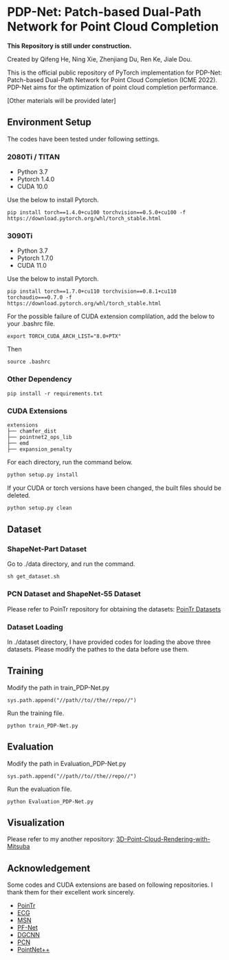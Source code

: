 # PDP-Net: Patch-based Dual-Path Network for Point Cloud Completion

**This Repository is still under construction.**

Created by Qifeng He, Ning Xie, Zhenjiang Du, Ren Ke, Jiale Dou.

This is the official public repository of PyTorch implementation for PDP-Net: Patch-based Dual-Path Network for Point Cloud Completion (ICME 2022).
PDP-Net aims for the optimization of point cloud completion performance.

[Other materials will be provided later]

## Environment Setup

The codes have been tested under following settings.

### 2080Ti / TITAN
 - Python 3.7
 - Pytorch 1.4.0
 - CUDA 10.0

Use the below to install Pytorch.
```
pip install torch==1.4.0+cu100 torchvision==0.5.0+cu100 -f https://download.pytorch.org/whl/torch_stable.html
```

### 3090Ti
 - Python 3.7
 - Pytorch 1.7.0
 - CUDA 11.0

 Use the below to install Pytorch.

```
pip install torch==1.7.0+cu110 torchvision==0.8.1+cu110 torchaudio===0.7.0 -f https://download.pytorch.org/whl/torch_stable.html
```
For the possible failure of CUDA extension complilation, add the below to your .bashrc file.
```
export TORCH_CUDA_ARCH_LIST="8.0+PTX"
``` 
Then
```
source .bashrc
```
### Other Dependency
```
pip install -r requirements.txt
```
### CUDA Extensions
```
extensions
├── chamfer_dist
├── pointnet2_ops_lib
├── emd
├── expansion_penalty
```
For each directory, run the command below.
```python
python setup.py install
```
If your CUDA or torch versions have been changed, the built files should be deleted.
```python
python setup.py clean
```

## Dataset
### ShapeNet-Part Dataset
Go to ./data directory, and run the command.
```
sh get_dataset.sh
```
### PCN Dataset and ShapeNet-55 Dataset
Please refer to PoinTr repository for obtaining the datasets: [PoinTr Datasets](https://github.com/yuxumin/PoinTr/blob/master/DATASET.md)

### Dataset Loading
In ./dataset directory, I have provided codes for loading the above three datasets. Please modify the pathes to the data before use them.

## Training
Modify the path in train_PDP-Net.py
```
sys.path.append("//path//to//the//repo//")
```

Run the training file.

```
python train_PDP-Net.py
```

## Evaluation
Modify the path in Evaluation_PDP-Net.py
```
sys.path.append("//path//to//the//repo//")
```

Run the evaluation file.

```
python Evaluation_PDP-Net.py
```

## Visualization

Please refer to my another repository: [3D-Point-Cloud-Rendering-with-Mitsuba](https://github.com/QifHE/3D-Point-Cloud-Rendering-with-Mitsuba)

## Acknowledgement

Some codes and CUDA extensions are based on following repositories. I thank them for their excellent work sincerely.

- [PoinTr](https://github.com/yuxumin/PoinTr)
- [ECG](https://github.com/paul007pl/ECG)
- [MSN](https://github.com/Colin97/MSN-Point-Cloud-Completion)
- [PF-Net](https://github.com/zztianzz/PF-Net-Point-Fractal-Network)
- [DGCNN](https://github.com/AnTao97/dgcnn.pytorch)
- [PCN](https://github.com/wentaoyuan/pcn)
- [PointNet++](https://github.com/yanx27/Pointnet_Pointnet2_pytorch)